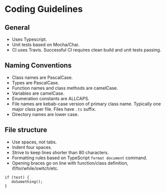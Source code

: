 # Coding Guidelines

## General
* Uses Typescript.
* Unit tests based on Mocha/Chai.
* CI uses Travis. Successful CI requires clean build and unit tests passing.

## Naming Conventions
* Class names are PascalCase.
* Types are PascalCase.
* Function names and class methods are camelCase.
* Variables are camelCase.
* Enumeration constants are ALLCAPS.
* File names are kebab-case version of primary class name. Typically one major class per file. Files have `.ts` suffix.
* Directory names are lower case.

## File structure
* Use spaces, not tabs.
* Indent four spaces.
* Strive to keep lines shorter than 80 characters.
* Formatting rules based on TypeScript `format document` command.
* Opening braces go on line with function/class definition, if/for/while/switch/etc.
~~~
if (test) {
   doSomething();
}
~~~